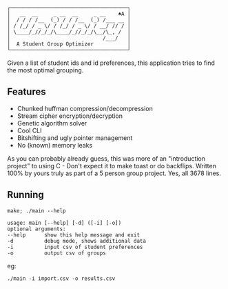 ```
┌──────────────────────────────────────┐
│   __  __     _ __  __     _ __    ♠A │
│  / / / /__  (_) / / /__  (_) /___ __ │
│ / /_/ / _ \/ / /_/ / _ \/ / __/ // / │
│ \____/_//_/_/\____/_//_/_/\__/\_, /  │
│                              /___/   │
│  A Student Group Optimizer           │
└──────────────────────────────────────┘
```

Given a list of student ids and id preferences, this application tries to find the most optimal grouping.

## Features

 - Chunked huffman compression/decompression
 - Stream cipher encryption/decryption
 - Genetic algorithm solver
 - Cool CLI
 - Bitshifting and ugly pointer management
 - No (known) memory leaks

As you can probably already guess, this was more of an "introduction project" to using C - Don't expect it to make toast or do backflips. Written 100% by yours truly as part of a 5 person group project. Yes, all 3678 lines.

## Running

```
make; ./main --help

usage: main [--help] [-d] ([-i] [-o])
optional arguments:
--help      show this help message and exit
-d          debug mode, shows additional data
-i          input csv of student preferences
-o          output csv of groups
```

eg:
```
./main -i import.csv -o results.csv
```
